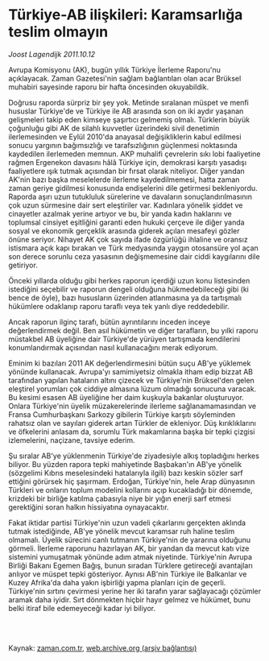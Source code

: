 # Türkiye-AB ilişkileri: Karamsarlığa teslim olmayın

*Joost Lagendijk 2011.10.12*

<td class="columnist-detail">
<p>Avrupa Komisyonu (AK), bugün yıllık Türkiye İlerleme Raporu'nu açıklayacak. Zaman Gazetesi'nin sağlam bağlantıları olan acar Brüksel muhabiri sayesinde raporu bir hafta öncesinden okuyabildik.</p>
<p>
<div id="haberMetinDiv">
<p>Doğrusu raporda sürpriz bir şey yok. Metinde sıralanan müspet ve menfi hususlar Türkiye'de ve Türkiye ile AB arasında son on iki aydır yaşanan gelişmeleri takip eden kimseye şaşırtıcı gelmemiş olmalı. Türklerin büyük çoğunluğu gibi AK de silahlı kuvvetler üzerindeki sivil denetimin ilerlemesinden ve Eylül 2010'da anayasal değişikliklerin kabul edilmesi sonucu yargının bağımsızlığı ve tarafsızlığının güçlenmesi noktasında kaydedilen ilerlemeden memnun. AKP muhalifi çevrelerin sıkı lobi faaliyetine rağmen Ergenekon davasını hâlâ Türkiye için, demokrasi karşıtı yasadışı faaliyetlere ışık tutmak açısından bir fırsat olarak niteliyor. Diğer yandan AK'nin bazı başka meselelerde ilerleme kaydedilmemesi, hatta zaman zaman geriye gidilmesi konusunda endişelerini dile getirmesi bekleniyordu. Raporda aşırı uzun tutukluluk sürelerine ve davaların sonuçlandırılmasının çok uzun sürmesine dair sert eleştiriler var. Kadınlara yönelik şiddet ve cinayetler azalmak yerine artıyor ve bu, bir yanda kadın haklarını ve toplumsal cinsiyet eşitliğini garanti eden hukuki çerçeve ile diğer yanda sosyal ve ekonomik gerçeklik arasında giderek açılan mesafeyi gözler önüne seriyor. Nihayet AK çok sayıda ifade özgürlüğü ihlaline ve oransız istismara açık kapı bırakan ve Türk medyasında yaygın otosansüre yol açan son derece sorunlu ceza yasasının değişmemesine dair ciddi kaygılarını dile getiriyor. 
<p>Önceki yıllarda olduğu gibi herkes raporun içerdiği uzun konu listesinden istediğini seçebilir ve raporun dengeli olduğuna hükmedebileceği gibi (ki bence de öyle), bazı hususların üzerinden atlanmasına ya da tartışmalı hükümlere odaklanıp raporu taraflı veya tek yanlı diye reddedebilir. 
<p>Ancak raporun ilginç tarafı, bütün ayrıntılarını inceden inceye değerlendirmek değil. Ben asıl hükümetin ve diğer tarafların, bu yılki raporu müstakbel AB üyeliğine dair Türkiye'de yürüyen tartışmada kendilerini konumlandırmak açısından nasıl kullanacağını merak ediyorum. 
<p>Eminim ki bazıları 2011 AK değerlendirmesini bütün suçu AB'ye yüklemek yönünde kullanacak. Avrupa'yı samimiyetsiz olmakla itham edip bizzat AB tarafından yapılan hataların altını çizecek ve Türkiye'nin Brüksel'den gelen eleştirel yorumları çok ciddiye almasına lüzum olmadığı sonucuna varacak. Bu kesimi esasen AB üyeliğine her daim kuşkuyla bakanlar oluşturuyor. Onlara Türkiye'nin üyelik müzakerelerinde ilerleme sağlanamamasından ve Fransa Cumhurbaşkanı Sarkozy gibilerin Türkiye karşıtı söyleminden rahatsız olan ve sayıları giderek artan Türkler de ekleniyor. Düş kırıklıklarını ve öfkelerini anlasam da, sorumlu Türk makamlarına başka bir tepki çizgisi izlemelerini, naçizane, tavsiye ederim. 
<p>Şu sıralar AB'ye yüklenmenin Türkiye'de ziyadesiyle alkış topladığını herkes biliyor. Bu yüzden rapora tepki mahiyetinde Başbakan'ın AB'ye yönelik (sözgelimi Kıbrıs meselesindeki hatalarıyla ilgili) bazı keskin sözler sarf ettiğini görürsek hiç şaşırmam. Erdoğan, Türkiye'nin, hele Arap dünyasının Türkleri ve onların toplum modelini kollarını açıp kucakladığı bir dönemde, krizdeki bir birliğe katılma çabasıyla niye bir yığın enerji sarf etmesi gerektiğini soran halkın hissiyatına oynayacaktır. 
<p>Fakat iktidar partisi Türkiye'nin uzun vadeli çıkarlarını gerçekten aklında tutmak istediğinde, AB'ye yönelik mevcut karamsar ruh haline teslim olmamalı. Üyelik sürecini canlı tutmanın Türkiye'nin de yararına olduğunu görmeli. İlerleme raporunu hazırlayan AK, bir yandan da mevcut katı vize sistemini yumuşatmak yönünde adım atmak niyetinde. Türkiye'nin Avrupa Birliği Bakanı Egemen Bağış, bunun sıradan Türklere getireceği avantajları anlıyor ve müspet tepki gösteriyor. Aynısı AB'nin Türkiye ile Balkanlar ve Kuzey Afrika'da daha yakın işbirliği yapma planları için de geçerli. Türkiye'nin sırtını çevirmesi yerine her iki tarafın yarar sağlayacağı çözümler aramak daha iyidir. Sırt dönmekten hiçbir hayır gelmez ve hükümet, bunu belki itiraf bile edemeyeceği kadar iyi biliyor.</p></p></p></p></p></p></div>
</p>


<p><br>
		 </br></p></td>

Kaynak: [zaman.com.tr](http://zaman.com.tr/yazar.do?yazino=1189632), [web.archive.org (arşiv bağlantısı)](http://web.archive.org/web/20111213113603/http://zaman.com.tr/yazar.do?yazino=1189632)
